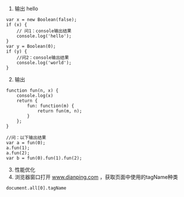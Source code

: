 1. 输出 hello
~~~
var x = new Boolean(false);
if (x) {
    // 问1：console输出结果
    console.log('hello');
}
var y = Boolean(0);
if (y) {
    //问2：console输出结果
    console.log('world');
}
~~~
2. 输出
~~~
function fun(n, x) {
    console.log(x)
    return {
        fun: function(m) {
            return fun(m, n);
        }
    };
}

//问：以下输出结果
var a = fun(0);
a.fun(1);
a.fun(2);
var b = fun(0).fun(1).fun(2);
~~~
3. 性能优化
4. 浏览器窗口打开 www.dianping.com ，获取页面中使用的tagName种类
~~~
document.all[0].tagName
~~~
